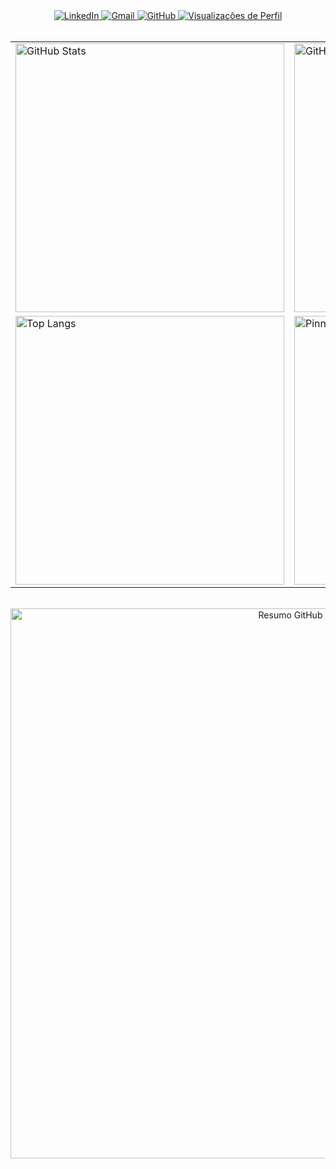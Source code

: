 <!-- CONTATOS -->
<div align="center">
  <a href="https://www.linkedin.com/in/carlos0ff/" target="_blank" rel="noopener noreferrer">
    <img src="https://img.shields.io/badge/LinkedIn-0A66C2?style=for-the-badge&logo=linkedin&logoColor=white" alt="LinkedIn" />
  </a>
  <a href="mailto:carlosiilva66@gmail.com" target="_blank" rel="noopener noreferrer">
    <img src="https://img.shields.io/badge/Gmail-D14836?style=for-the-badge&logo=gmail&logoColor=white" alt="Gmail" />
  </a>
  <a href="https://github.com/carlos0ff" target="_blank" rel="noopener noreferrer">
    <img src="https://img.shields.io/badge/GitHub-171515?style=for-the-badge&logo=github&logoColor=white" alt="GitHub" />
  </a>
  <a href="https://github.com/carlos0ff" target="_blank" rel="noopener noreferrer">
    <img src="https://komarev.com/ghpvc/?username=carlos0ff&label=Visualizações&color=0A66C2&style=for-the-badge&logoColor=white" alt="Visualizações de Perfil" />
  </a>
</div>

<br/>

<!-- ESTATÍSTICAS GITHUB -->
<div align="center">
  <table>
    <tr>
      <td>
        <img width="430" src="https://github-readme-stats.vercel.app/api?username=carlos0ff&show_icons=true&theme=tokyonight&hide_border=true&locale=pt-br" alt="GitHub Stats" />
      </td>
      <td>
        <img width="430" src="https://github-readme-streak-stats.herokuapp.com/?user=carlos0ff&theme=tokyonight&hide_border=true" alt="GitHub Streak" />
      </td>
    </tr>
    <tr>
      <td>
        <img width="430" src="https://github-readme-stats.vercel.app/api/top-langs/?username=carlos0ff&layout=compact&theme=tokyonight&hide_border=true" alt="Top Langs" />
      </td>
      <td>
        <img width="430" src="https://github-readme-stats.vercel.app/api/pin/?username=carlos0ff&repo=folha-de-pagamento-java&theme=tokyonight&hide_border=true" alt="Pinned Repo" />
      </td>
    </tr>
  </table>
</div>

<br/>

<!-- RESUMO -->
<div align="center">
  <img width="880" src="https://github-profile-summary-cards.vercel.app/api/cards/profile-details?username=carlos0ff&theme=tokyonight" alt="Resumo GitHub" />
</div>
